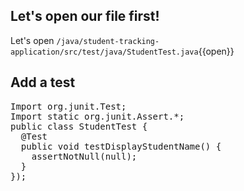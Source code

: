 ## Let's open our file first!
Let's open `/java/student-tracking-application/src/test/java/StudentTest.java`{{open}}
## Add a test
<pre class="file" data-filename="/java/student-tracking-application/src/test/java/StudentTest.java" data-target="replace">
Import org.junit.Test;
Import static org.junit.Assert.*;
public class StudentTest {
  @Test
  public void testDisplayStudentName() {
    assertNotNull(null);
  }
});
</pre>